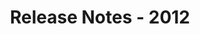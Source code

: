 ﻿---
title: Release Notes - 2012
second_title: Aspose.Words for Reporting Services
articleTitle: Release Notes - 2012
linktitle: Release Notes - 2012
description: "Aspose.Words for Reporting Services Release Notes - 2012 – learn about the latest updates and fixes."
type: docs
weight: 70
url: /reportingservices/release-notes-2012/
---


